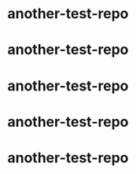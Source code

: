 # another-test-repo
# another-test-repo
# another-test-repo
# another-test-repo
# another-test-repo
